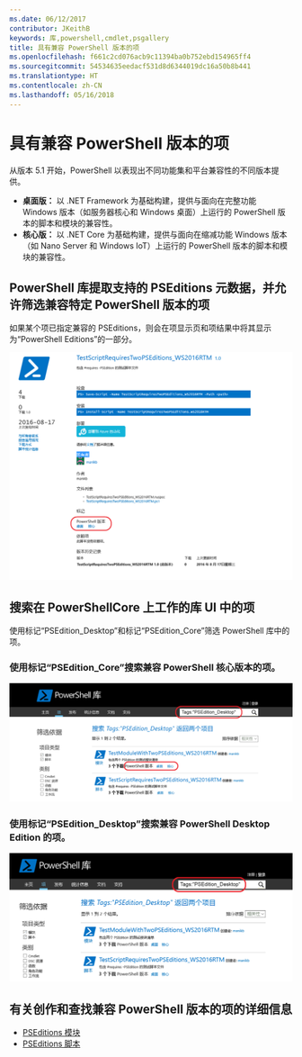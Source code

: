 ```yaml
---
ms.date: 06/12/2017
contributor: JKeithB
keywords: 库,powershell,cmdlet,psgallery
title: 具有兼容 PowerShell 版本的项
ms.openlocfilehash: f661c2cd076acb9c11394ba0b752ebd154965ff4
ms.sourcegitcommit: 54534635eedacf531d8d6344019dc16a50b8b441
ms.translationtype: HT
ms.contentlocale: zh-CN
ms.lasthandoff: 05/16/2018
---
```

# <a name="items-with-compatible-powershell-editions"></a>具有兼容 PowerShell 版本的项

从版本 5.1 开始，PowerShell 以表现出不同功能集和平台兼容性的不同版本提供。

- **桌面版：** 以 .NET Framework 为基础构建，提供与面向在完整功能 Windows 版本（如服务器核心和 Windows 桌面）上运行的 PowerShell 版本的脚本和模块的兼容性。
- **核心版：** 以 .NET Core 为基础构建，提供与面向在缩减功能 Windows 版本（如 Nano Server 和 Windows IoT）上运行的 PowerShell 版本的脚本和模块的兼容性。

## <a name="powershell-gallery-extracts-supported-pseditions-metadata-and-allows-you-to-filters-the-items-compatible-for-specific-powershell-editions"></a>PowerShell 库提取支持的 PSEditions 元数据，并允许筛选兼容特定 PowerShell 版本的项

如果某个项已指定兼容的 PSEditions，则会在项显示页和项结果中将其显示为“PowerShell Editions”的一部分。

![具有 PSEditions 的项显示页](../../Images/ItemDisplayPageWithPSEditions.PNG)

## <a name="search-for-items-in-the-gallery-ui-which-works-on-powershellcore"></a>搜索在 PowerShellCore 上工作的库 UI 中的项

使用标记“PSEdition_Desktop”和标记“PSEdition_Core”筛选 PowerShell 库中的项。

### <a name="use-tagspseditioncore-to-search-items-compatible-with-powershell-core-edition"></a>使用标记“PSEdition_Core”搜索兼容 PowerShell 核心版本的项。

![在结果中搜索兼容 Core PSEdition 的项](../../Images/SearchResultsWithPSEditions.PNG)

### <a name="use-tagspseditiondesktop-to-search-items-compatible-with-powershell-desktop-edition"></a>使用标记“PSEdition_Desktop”搜索兼容 PowerShell Desktop Edition 的项。

![在结果中搜索兼容 Desktop PSEdition 的项](../../Images/SearchResultsWithPSEdition-Desktop.PNG)

## <a name="more-details-on-authoring-and-finding-the-items-with-compatible-powershell-editions"></a>有关创作和查找兼容 PowerShell 版本的项的详细信息

- [PSEditions 模块](../../concepts/module-psedition-support.md)
- [PSEditions 脚本](../../concepts/script-psedition-support.md)